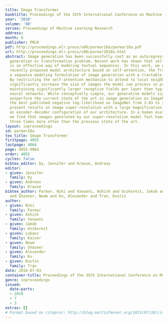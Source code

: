 ```yaml
---
title: Image Transformer
booktitle: Proceedings of the 35th International Conference on Machine Learning
year: '2018'
volume: '80'
series: Proceedings of Machine Learning Research
address: 
month: 0
publisher: PMLR
pdf: http://proceedings.mlr.press/v80/parmar18a/parmar18a.pdf
url: http://proceedings.mlr.press/v80/parmar2018a.html
abstract: Image generation has been successfully cast as an autoregressive sequence
  generation or transformation problem. Recent work has shown that self-attention
  is an effective way of modeling textual sequences. In this work, we generalize a
  recently proposed model architecture based on self-attention, the Transformer, to
  a sequence modeling formulation of image generation with a tractable likelihood.
  By restricting the self-attention mechanism to attend to local neighborhoods we
  significantly increase the size of images the model can process in practice, despite
  maintaining significantly larger receptive fields per layer than typical convolutional
  neural networks. While conceptually simple, our generative models significantly
  outperform the current state of the art in image generation on ImageNet, improving
  the best published negative log-likelihood on ImageNet from 3.83 to 3.77. We also
  present results on image super-resolution with a large magnification ratio, applying
  an encoder-decoder configuration of our architecture. In a human evaluation study,
  we find that images generated by our super-resolution model fool human observers
  three times more often than the previous state of the art.
layout: inproceedings
id: parmar18a
tex_title: Image Transformer
firstpage: 4055
lastpage: 4064
page: 4055-4064
order: 4055
cycles: false
bibtex_editor: Dy, Jennifer and Krause, Andreas
editor:
- given: Jennifer
  family: Dy
- given: Andreas
  family: Krause
bibtex_author: Parmar, Niki and Vaswani, Ashish and Uszkoreit, Jakob and Kaiser, Lukasz
  and Shazeer, Noam and Ku, Alexander and Tran, Dustin
author:
- given: Niki
  family: Parmar
- given: Ashish
  family: Vaswani
- given: Jakob
  family: Uszkoreit
- given: Lukasz
  family: Kaiser
- given: Noam
  family: Shazeer
- given: Alexander
  family: Ku
- given: Dustin
  family: Tran
date: 2018-07-03
container-title: Proceedings of the 35th International Conference on Machine Learning
genre: inproceedings
issued:
  date-parts:
  - 2018
  - 7
  - 3
extras: []
# Format based on citeproc: http://blog.martinfenner.org/2013/07/30/citeproc-yaml-for-bibliographies/
---
```

